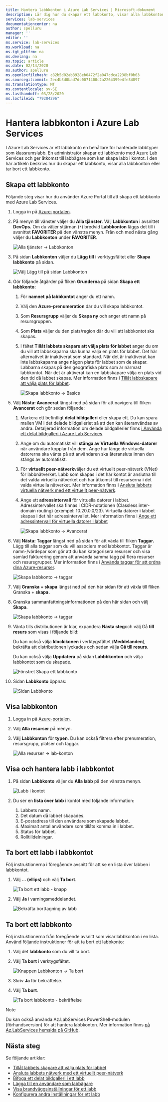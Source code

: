 ```yaml
---
title: Hantera labbkonton i Azure Lab Services | Microsoft-dokument
description: Lär dig hur du skapar ett labbkonto, visar alla labbkonton eller tar bort ett labbkonto i en Azure-prenumeration.
services: lab-services
documentationcenter: na
author: spelluru
manager: ''
editor: ''
ms.service: lab-services
ms.workload: na
ms.tgt_pltfrm: na
ms.devlang: na
ms.topic: article
ms.date: 02/14/2020
ms.author: spelluru
ms.openlocfilehash: c82b5d02ab3928eb0472f2a047cdca2238bf0b63
ms.sourcegitcommit: 2ec4b3d0bad7dc0071400c2a2264399e4fe34897
ms.translationtype: MT
ms.contentlocale: sv-SE
ms.lasthandoff: 03/28/2020
ms.locfileid: "79284296"
---
```

# <a name="manage-lab-accounts-in-azure-lab-services"></a>Hantera labbkonton i Azure Lab Services 
I Azure Lab Services är ett labbkonto en behållare för hanterade labbtyper som klassrumslabb. En administratör skapar ett labbkonto med Azure Lab Services och ger åtkomst till labbägare som kan skapa labb i kontot. I den här artikeln beskrivs hur du skapar ett labbkonto, visar alla labbkonton eller tar bort ett labbkonto.

## <a name="create-a-lab-account"></a>Skapa ett labbkonto
Följande steg visar hur du använder Azure Portal till att skapa ett labbkonto med Azure Lab Services. 

1. Logga in på [Azure-portalen](https://portal.azure.com).
2. På menyn till vänster väljer du **Alla tjänster**. Välj **Labbkonton** i avsnittet **DevOps.** Om du väljer stjärnan (`*`) bredvid **Labbkonton** läggs det till i avsnittet **FAVORITER** på den vänstra menyn. Från och med nästa gång väljer du **Labbkonton** under **FAVORITER**.

    ![Alla tjänster -> Labbkonton](../media/tutorial-setup-lab-account/select-lab-accounts-service.png)
3. På sidan **Labbkonton** väljer du **Lägg till** i verktygsfältet eller **Skapa labbkonto** på sidan. 

    ![Välj Lägg till på sidan Labbkonton](../media/tutorial-setup-lab-account/add-lab-account-button.png)
4. Gör följande åtgärder på fliken **Grunderna** på sidan **Skapa ett labbkonto:** 
    1. För **namnet på labbkontot** anger du ett namn. 
    2. Välj den **Azure-prenumeration** där du vill skapa labbkontot.
    3. Som **Resursgrupp** väljer du **Skapa ny** och anger ett namn på resursgruppen.
    4. Som **Plats** väljer du den plats/region där du vill att labbkontot ska skapas.
    5. I fältet **Tillåt labbets skapare att välja plats för labbet** anger du om du vill att labbskaparna ska kunna välja en plats för labbet. Det här alternativet är inaktiverat som standard. När det är inaktiverat kan inte labbskaparna ange någon plats för labbet som de skapar. Labbarna skapas på den geografiska plats som är närmast labbkontot. När det är aktiverat kan en labbskapare välja en plats vid den tid då labbet skapas. Mer information finns i [Tillåt labbskapare att välja plats för labbet](allow-lab-creator-pick-lab-location.md). 

        ![Skapa labbkonto -> Basics](../media/how-to-manage-lab-accounts/create-lab-account-basics.png)
5. Välj **Nästa: Avancerat** längst ned på sidan för att navigera till fliken **Avancerat** och gör sedan följande: 
    1. Markera ett befintligt **delat bildgalleri** eller skapa ett. Du kan spara mallen VM i det delade bildgalleriet så att den kan återanvändas av andra. Detaljerad information om delade bildgallerier finns [i Använda ett delat bildgalleri i Azure Lab Services](how-to-use-shared-image-gallery.md).
    2. Ange om du automatiskt vill **stänga av Virtuella Windows-datorer** när användare kopplar från dem. Ange hur länge de virtuella datorerna ska vänta på att användaren ska återansluta innan den stängs av automatiskt. 
    3. För **virtuellt peer-nätverk**väljer du ett virtuellt peer-nätverk (VNet) för labbnätverket. Labb som skapas i det här kontot är anslutna till det valda virtuella nätverket och har åtkomst till resurserna i det valda virtuella nätverket. Mer information finns i [Ansluta labbets virtuella nätverk med ett virtuellt peer-nätverk](how-to-connect-peer-virtual-network.md).    
    8. Ange ett **adressintervall** för virtuella datorer i labbet. Adressintervallet ska finnas i CIDR-notationen (Classless inter-domain routing) (exempel: 10.20.0.0/23). Virtuella datorer i labbet skapas i det här adressintervallet. Mer information finns i [Ange ett adressintervall för virtuella datorer i labbet](how-to-configure-lab-accounts.md#specify-an-address-range-for-vms-in-the-lab)  

        ![Skapa labbkonto -> Avancerat](../media/how-to-manage-lab-accounts/create-lab-account-advanced.png)  
6. Välj **Nästa: Taggar** längst ned på sidan för att växla till fliken **Taggar.** Lägg till alla taggar som du vill associera med labbkontot. Taggar är namn-/värdepar som gör att du kan kategorisera resurser och visa samlad fakturering genom att använda samma tagg på flera resurser och resursgrupper. Mer information finns i [Använda taggar för att ordna dina Azure-resurser](../../azure-resource-manager/management/tag-resources.md).

    ![Skapa labbkonto -> taggar](../media/how-to-manage-lab-accounts/create-lab-account-tags.png)
7. Välj **Granska + skapa** längst ned på den här sidan för att växla till fliken Granska + **skapa.** 
4. Granska sammanfattningsinformationen på den här sidan och välj **Skapa**. 

    ![Skapa labbkonto -> taggar](../media/how-to-manage-lab-accounts/create-lab-account-review-create.png)
5. Vänta tills distributionen är klar, expandera **Nästa steg**och välj Gå **till resurs** som visas i följande bild: 

    Du kan också välja **klockikonen** i verktygsfältet (**Meddelanden**), bekräfta att distributionen lyckades och sedan välja **Gå till resurs**. 

    Du kan också välja **Uppdatera** på sidan **Labbbkonton** och välja labbkontot som du skapade. 

    ![Fönstret Skapa ett labbkonto](../media/tutorial-setup-lab-account/go-to-lab-account.png)    
6. Sidan **Labbkonto** öppnas:

    ![Sidan Labbkonto](../media/tutorial-setup-lab-account/lab-account-page.png)

## <a name="view-lab-accounts"></a>Visa labbkonton
1. Logga in på [Azure-portalen](https://portal.azure.com).
2. Välj **Alla resurser** på menyn. 
3. Välj **Labbkonton** för **typen**. 
    Du kan också filtrera efter prenumeration, resursgrupp, platser och taggar. 

    ![Alla resurser -> lab-konton](../media/how-to-manage-lab-accounts/all-resources-lab-accounts.png)

## <a name="view-and-manage-labs-in-the-lab-account"></a>Visa och hantera labb i labbkontot

1. På sidan **Labbkonto** väljer du **Alla labb** på den vänstra menyn.

    ![Labb i kontot](../media/how-to-manage-lab-accounts/labs-in-account.png)
1. Du ser en **lista över labb** i kontot med följande information: 
    1. Labbets namn.
    2. Det datum då labbet skapades. 
    3. E-postadress till den användare som skapade labbet. 
    4. Maximalt antal användare som tillåts komma in i labbet. 
    5. Status för labbet. 
    6. Rolltilldelningar. 

## <a name="delete-a-lab-in-the-lab-account"></a>Ta bort ett labb i labbkontot
Följ instruktionerna i föregående avsnitt för att se en lista över labben i labbkontot.

1. Välj **... (ellips)** och välj **Ta bort**. 

    ![Ta bort ett labb - knapp](../media/how-to-manage-lab-accounts/delete-lab-button.png)
2. Välj **Ja** i varningsmeddelandet. 

    ![Bekräfta borttagning av labb](../media/how-to-manage-lab-accounts/confirm-lab-delete.png)

## <a name="delete-a-lab-account"></a>Ta bort ett labbkonto
Följ instruktionerna från föregående avsnitt som visar labbkonton i en lista. Använd följande instruktioner för att ta bort ett labbkonto: 

1. Välj det **labbkonto** som du vill ta bort. 
2. Välj **Ta bort** i verktygsfältet. 

    ![Knappen Labbkonton -> Ta bort](../media/how-to-manage-lab-accounts/delete-button.png)
1. Skriv **Ja** för bekräftelse.
1. Välj **Ta bort**. 

    ![Ta bort labbkonto - bekräftelse](../media/how-to-manage-lab-accounts/delete-lab-account-confirmation.png)

> [!NOTE]
> Du kan också använda Az.LabServices PowerShell-modulen (förhandsversion) för att hantera labbkonton. Mer information finns [på Az.LabServices hemsida på GitHub](https://github.com/Azure/azure-devtestlab/tree/master/samples/ClassroomLabs/Modules/Library).

## <a name="next-steps"></a>Nästa steg
Se följande artiklar:

- [Tillåt labbets skapare att välja plats för labbet](allow-lab-creator-pick-lab-location.md)
- [Ansluta labbets nätverk med ett virtuellt peer-nätverk](how-to-connect-peer-virtual-network.md)
- [Bifoga ett delat bildgalleri i ett labb](how-to-attach-detach-shared-image-gallery.md)
- [Lägga till en användare som labbägare](how-to-add-user-lab-owner.md)
- [Visa brandväggsinställningar för ett labb](how-to-configure-firewall-settings.md)
- [Konfigurera andra inställningar för ett labb](how-to-configure-lab-accounts.md)